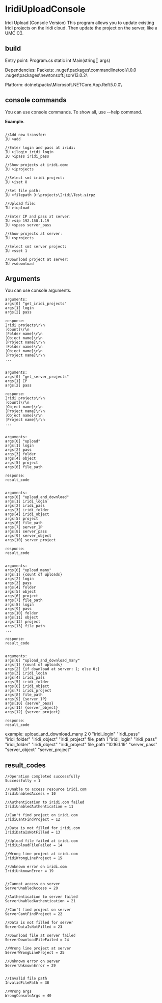 # IridiUploadConsole
 Iridi Upload (Console Version)
This program allows you to update existing Iridi projects on the Iridi cloud. Then update the project on the server, like a UMC C3.



## build ##
Entry point:
Program.cs static int Main(string[] args)

Dependencies:
Packets:
.nuget\packages\commandlinetool\1.0.0\
.nuget\packages\newtonsoft.json\13.0.2\

Platform:
dotnet\packs\Microsoft.NETCore.App.Ref\5.0.0\



## console commands ##
You can use console commands. To show all, use --help command.

**Example.**
```

//Add new transfer:
IU >add

//Enter login and pass at iridi:
IU >ilogin iridi_login
IU >ipass iridi_pass

//Show projects at iridi.com:
IU >iprojects

//Select smt iridi project:
IU >iset 8

//Set file path:
IU >filepath D:\projects\Iridi\Test.sirpz

//Upload file:
IU >iupload

//Enter IP and pass at server:
IU >sip 192.168.1.19
IU >spass server_pass

//Show projects at server:
IU >sprojects

//Select smt server project:
IU >sset 1

//Download project at server:
IU >sdownload

```

## Arguments ##
You can use console arguments.

```
arguments:
args[0] "get_iridi_projects"
args[1] login 
args[2] pass

response:
Iridi projects\r\n
[Count]\r\n
[Folder name]\r\n
[Object name]\r\n
[Project name]\r\n
[Folder name]\r\n
[Object name]\r\n
[Project name]\r\n
...


arguments:
args[0] "get_server_projects"
args[1] IP 
args[2] pass

response:
Iridi projects\r\n
[Count]\r\n
[Object name]\r\n
[Project name]\r\n
[Object name]\r\n
[Project name]\r\n
...


arguments:
args[0] "upload"
args[1] login 
args[2] pass
args[3] folder
args[4] object 
args[5] project
args[6] file_path

response:
result_code


arguments:
args[0] "upload_and_download"
args[1] iridi_login 
args[2] iridi_pass
args[3] iridi_folder
args[4] iridi_object 
args[5] project
args[6] file_path
args[7] server_IP
args[8] server_pass 
args[9] server_object
args[10] server_project

response:
result_code


arguments:
args[0] "upload_many"
args[1] {count of uploads} 
args[2] login 
args[3] pass
args[4] folder
args[5] object 
args[6] project
args[7] file_path
args[8] login 
args[9] pass
args[10] folder
args[11] object 
args[12] project
args[13] file_path
...

response:
result_code


arguments:
args[0] "upload_and_download_many"
args[1] {count of uploads}
args[2] {if download at server: 1; else 0;}
args[3] iridi_login 
args[4] iridi_pass
args[5] iridi_folder
args[6] iridi_object 
args[7] iridi_project
args[8] file_path
args[9] {server_IP}
args[10] {server_pass}
args[11] {server_object}
args[12] {server_project}

response:
result_code

```


example: upload_and_download_many 2 0 "iridi_login" "iridi_pass" "iridi_folder" "iridi_object" "iridi_project" file_path 1 "iridi_login" "iridi_pass" "iridi_folder" "iridi_object" "iridi_project" file_path "10.16.1.19" "server_pass" "server_object" "server_project"





## result_codes ##

```
//Operation completed successfully
Successfully = 1

//Unable to access resource iridi.com
IridiUnabledAccess = 10

//Authentication to iridi.com failed
IridiUnabledAuthentication = 11

//Can't find project on iridi.com
IridiCantFindProject = 12

//Data is not filled for iridi.com
IridiDataIsNotFilled = 13

//Upload file failed at iridi.com
IridiUploadFileFailed = 14

//Wrong line project at iridi.com
IridiWrongLineProject = 15

//Unknown error on iridi.com
IridiUnknownError = 19


//Cannot access on server
ServerUnabledAccess = 20

//Authentication to server failed
ServerUnabledAuthentication = 21

//Can't find project on server
ServerCantFindProject = 22

//Data is not filled for server
ServerDataIsNotFilled = 23

//Download file at server failed 
ServerDownloadFileFailed = 24

//Wrong line project at server
ServerWrongLineProject = 25

//Unknown error on server
ServerUnknownError = 29


//Invalid file path
InvalidFilePath = 30

//Wrong args
WrongConsoleArgs = 40
```
